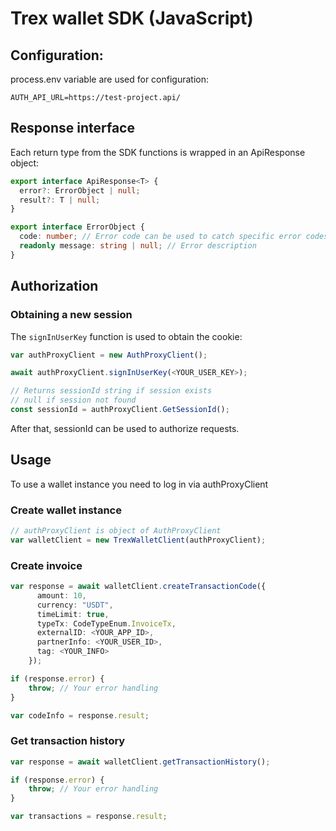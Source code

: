 # Trex wallet SDK (JavaScript)

## Configuration:

process.env variable are used for configuration:

```
AUTH_API_URL=https://test-project.api/
```

## Response interface

Each return type from the SDK functions is wrapped in an ApiResponse<T> object:

```ts
export interface ApiResponse<T> {
  error?: ErrorObject | null;
  result?: T | null;
}

export interface ErrorObject {
  code: number; // Error code can be used to catch specific error codes
  readonly message: string | null; // Error description     
}
```

## Authorization

### Obtaining a new session

The `signInUserKey` function is used to obtain the cookie:

```ts
var authProxyClient = new AuthProxyClient();

await authProxyClient.signInUserKey(<YOUR_USER_KEY>);

// Returns sessionId string if session exists
// null if session not found
const sessionId = authProxyClient.GetSessionId();
```

After that, sessionId can be used to authorize requests.

## Usage

To use a wallet instance you need to log in via authProxyClient

### Create wallet instance

```ts
// authProxyClient is object of AuthProxyClient
var walletClient = new TrexWalletClient(authProxyClient);
```

### Create invoice

```ts
var response = await walletClient.createTransactionCode({
      amount: 10,
      currency: "USDT",
      timeLimit: true,
      typeTx: CodeTypeEnum.InvoiceTx,
      externalID: <YOUR_APP_ID>,
      partnerInfo: <YOUR_USER_ID>,
      tag: <YOUR_INFO>
    });

if (response.error) {
    throw; // Your error handling
}

var codeInfo = response.result;
```

### Get transaction history

```ts
var response = await walletClient.getTransactionHistory();

if (response.error) {
    throw; // Your error handling
}

var transactions = response.result;
```
